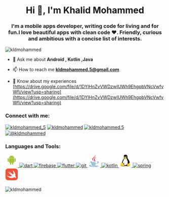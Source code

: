 <h1 align="center">Hi 👋, I'm Khalid Mohammed</h1>
<h3 align="center">I'm a mobile apps developer, writing code for living and for fun.I love beautiful apps with  clean code ❤. Friendly, curious and ambitious with a concise list of interests.</h3>

<p align="left"> <img src="https://komarev.com/ghpvc/?username=kldmohammed&label=Profile%20views&color=0e75b6&style=flat" alt="kldmohammed" /> </p>

- 💬 Ask me about **Android , Kotlin ,Java**

- 📫 How to reach me **kldmohammed.5@gmail.com**

- 📄 Know about my experiences [https://drive.google.com/file/d/1DYlHnZvVWDzwIUWh9EhgpbVNcVwfvWfi/view?usp=sharing](https://drive.google.com/file/d/1DYlHnZvVWDzwIUWh9EhgpbVNcVwfvWfi/view?usp=sharing)

<h3 align="left">Connect with me:</h3>
<p align="left">
<a href="https://twitter.com/kldmohammed_5" target="blank"><img align="center" src="https://raw.githubusercontent.com/rahuldkjain/github-profile-readme-generator/master/src/images/icons/Social/twitter.svg" alt="kldmohammed_5" height="30" width="40" /></a>
<a href="https://linkedin.com/in/kldmohammed" target="blank"><img align="center" src="https://raw.githubusercontent.com/rahuldkjain/github-profile-readme-generator/master/src/images/icons/Social/linked-in-alt.svg" alt="kldmohammed" height="30" width="40" /></a>
<a href="https://fb.com/kldmohammed.5" target="blank"><img align="center" src="https://raw.githubusercontent.com/rahuldkjain/github-profile-readme-generator/master/src/images/icons/Social/facebook.svg" alt="kldmohammed.5" height="30" width="40" /></a>
<a href="https://hashnode.com/@kldmohammed" target="blank"><img align="center" src="https://raw.githubusercontent.com/rahuldkjain/github-profile-readme-generator/master/src/images/icons/Social/hashnode.svg" alt="@kldmohammed" height="30" width="40" /></a>
</p>

<h3 align="left">Languages and Tools:</h3>
<p align="left"> <a href="https://developer.android.com" target="_blank" rel="noreferrer"> <img src="https://raw.githubusercontent.com/devicons/devicon/master/icons/android/android-original-wordmark.svg" alt="android" width="40" height="40"/> </a> <a href="https://dart.dev" target="_blank" rel="noreferrer"> <img src="https://www.vectorlogo.zone/logos/dartlang/dartlang-icon.svg" alt="dart" width="40" height="40"/> </a> <a href="https://firebase.google.com/" target="_blank" rel="noreferrer"> <img src="https://www.vectorlogo.zone/logos/firebase/firebase-icon.svg" alt="firebase" width="40" height="40"/> </a> <a href="https://flutter.dev" target="_blank" rel="noreferrer"> <img src="https://www.vectorlogo.zone/logos/flutterio/flutterio-icon.svg" alt="flutter" width="40" height="40"/> </a> <a href="https://git-scm.com/" target="_blank" rel="noreferrer"> <img src="https://www.vectorlogo.zone/logos/git-scm/git-scm-icon.svg" alt="git" width="40" height="40"/> </a> <a href="https://www.java.com" target="_blank" rel="noreferrer"> <img src="https://raw.githubusercontent.com/devicons/devicon/master/icons/java/java-original.svg" alt="java" width="40" height="40"/> </a> <a href="https://kotlinlang.org" target="_blank" rel="noreferrer"> <img src="https://www.vectorlogo.zone/logos/kotlinlang/kotlinlang-icon.svg" alt="kotlin" width="40" height="40"/> </a> <a href="https://www.linux.org/" target="_blank" rel="noreferrer"> <img src="https://raw.githubusercontent.com/devicons/devicon/master/icons/linux/linux-original.svg" alt="linux" width="40" height="40"/> </a> <a href="https://spring.io/" target="_blank" rel="noreferrer"> <img src="https://www.vectorlogo.zone/logos/springio/springio-icon.svg" alt="spring" width="40" height="40"/> </a> <a href="https://developer.apple.com/swift/" target="_blank" rel="noreferrer"> <img src="https://raw.githubusercontent.com/devicons/devicon/master/icons/swift/swift-original.svg" alt="swift" width="40" height="40"/> </a> </p>

<p><img align="center" src="https://github-readme-stats.vercel.app/api/top-langs?username=kldmohammed&show_icons=true&locale=en&layout=compact" alt="kldmohammed" /></p>
